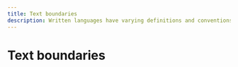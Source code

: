 ```yaml
---
title: Text boundaries
description: Written languages have varying definitions and conventions for the boundaries of a word
---
```


# Text boundaries
